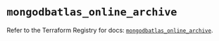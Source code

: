 # `mongodbatlas_online_archive`

Refer to the Terraform Registry for docs: [`mongodbatlas_online_archive`](https://registry.terraform.io/providers/mongodb/mongodbatlas/1.17.0/docs/resources/online_archive).
